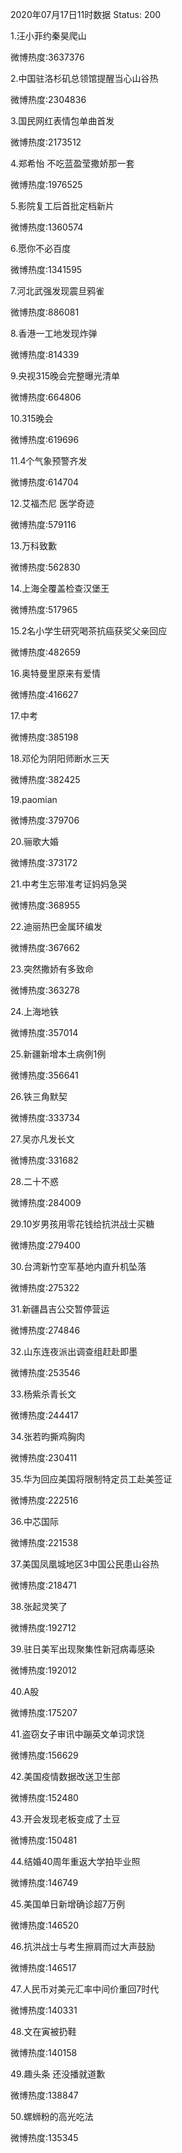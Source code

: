 2020年07月17日11时数据
Status: 200

1.汪小菲约秦昊爬山

微博热度:3637376

2.中国驻洛杉矶总领馆提醒当心山谷热

微博热度:2304836

3.国民网红表情包单曲首发

微博热度:2173512

4.郑希怡 不吃蓝盈莹撒娇那一套

微博热度:1976525

5.影院复工后首批定档新片

微博热度:1360574

6.愿你不必百度

微博热度:1341595

7.河北武强发现震旦鸦雀

微博热度:886081

8.香港一工地发现炸弹

微博热度:814339

9.央视315晚会完整曝光清单

微博热度:664806

10.315晚会

微博热度:619696

11.4个气象预警齐发

微博热度:614704

12.艾福杰尼 医学奇迹

微博热度:579116

13.万科致歉

微博热度:562830

14.上海全覆盖检查汉堡王

微博热度:517965

15.2名小学生研究喝茶抗癌获奖父亲回应

微博热度:482659

16.奥特曼里原来有爱情

微博热度:416627

17.中考

微博热度:385198

18.邓伦为阴阳师断水三天

微博热度:382425

19.paomian

微博热度:379706

20.骊歌大婚

微博热度:373172

21.中考生忘带准考证妈妈急哭

微博热度:368955

22.迪丽热巴金属环编发

微博热度:367662

23.突然撒娇有多致命

微博热度:363278

24.上海地铁

微博热度:357014

25.新疆新增本土病例1例

微博热度:356641

26.铁三角默契

微博热度:333734

27.吴亦凡发长文

微博热度:331682

28.二十不惑

微博热度:284009

29.10岁男孩用零花钱给抗洪战士买糖

微博热度:279400

30.台湾新竹空军基地内直升机坠落

微博热度:275322

31.新疆昌吉公交暂停营运

微博热度:274846

32.山东连夜派出调查组赶赴即墨

微博热度:253546

33.杨紫杀青长文

微博热度:244417

34.张若昀撕鸡胸肉

微博热度:230411

35.华为回应美国将限制特定员工赴美签证

微博热度:222516

36.中芯国际

微博热度:221538

37.美国凤凰城地区3中国公民患山谷热

微博热度:218471

38.张起灵笑了

微博热度:192712

39.驻日美军出现聚集性新冠病毒感染

微博热度:192012

40.A股

微博热度:175207

41.盗窃女子审讯中蹦英文单词求饶

微博热度:156629

42.美国疫情数据改送卫生部

微博热度:152480

43.开会发现老板变成了土豆

微博热度:150481

44.结婚40周年重返大学拍毕业照

微博热度:146749

45.美国单日新增确诊超7万例

微博热度:146520

46.抗洪战士与考生擦肩而过大声鼓励

微博热度:146517

47.人民币对美元汇率中间价重回7时代

微博热度:140331

48.文在寅被扔鞋

微博热度:140158

49.趣头条 还没播就道歉

微博热度:138847

50.螺蛳粉的高光吃法

微博热度:135345

